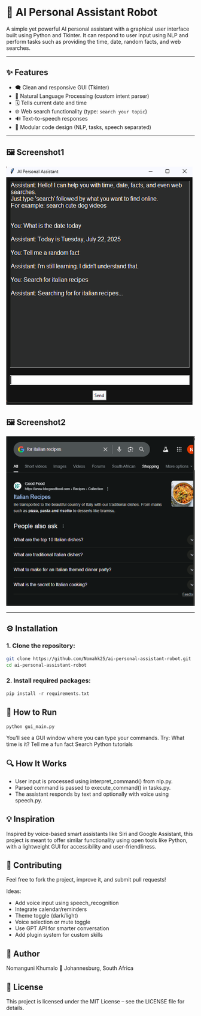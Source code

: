 # 🧠 AI Personal Assistant Robot

A simple yet powerful AI personal assistant with a graphical user interface built using Python and Tkinter. It can respond to user input using NLP and perform tasks such as providing the time, date, random facts, and web searches.

---

## ✨ Features

- 🗨️ Clean and responsive GUI (Tkinter)
- 🧠 Natural Language Processing (custom intent parser)
- 🗓️ Tells current date and time
- 🌐 Web search functionality (type: `search your topic`)
- 🔊 Text-to-speech responses
- 🔌 Modular code design (NLP, tasks, speech separated)

---

## 🖼️ Screenshot1

![AI Assistant Robot](./ai_robot.png)

## 🖼️ Screenshot2
![Results](./results.png)

---

## ⚙️ Installation

### 1. Clone the repository:

```bash
git clone https://github.com/Nomahk25/ai-personal-assistant-robot.git
cd ai-personal-assistant-robot
```
### 2. Install required packages:
```
pip install -r requirements.txt
```

## 🚀 How to Run

```
python gui_main.py
```
You’ll see a GUI window where you can type your commands. Try:
What time is it?
Tell me a fun fact
Search Python tutorials

## 🔍 How It Works

- User input is processed using interpret_command() from nlp.py.
- Parsed command is passed to execute_command() in tasks.py.
- The assistant responds by text and optionally with voice using speech.py.

## 💡 Inspiration

Inspired by voice-based smart assistants like Siri and Google Assistant, this project is meant to offer similar functionality using open tools like Python, with a lightweight GUI for accessibility and user-friendliness.

## 🤝 Contributing

Feel free to fork the project, improve it, and submit pull requests!

Ideas:

- Add voice input using speech_recognition
- Integrate calendar/reminders
- Theme toggle (dark/light)
- Voice selection or mute toggle
- Use GPT API for smarter conversation
- Add plugin system for custom skills

## 👤 Author

Nomanguni Khumalo
📍 Johannesburg, South Africa

## 📄 License

This project is licensed under the MIT License – see the LICENSE file for details.


